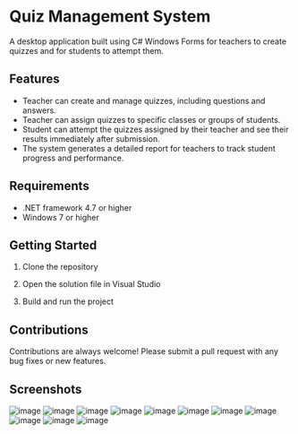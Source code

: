 # Quiz Management System

A desktop application built using C# Windows Forms for teachers to create quizzes and for students to attempt them.

## Features

- Teacher can create and manage quizzes, including questions and answers.
- Teacher can assign quizzes to specific classes or groups of students.
- Student can attempt the quizzes assigned by their teacher and see their results immediately after submission.
- The system generates a detailed report for teachers to track student progress and performance.

## Requirements

- .NET framework 4.7 or higher
- Windows 7 or higher

## Getting Started

1. Clone the repository

2. Open the solution file in Visual Studio
3. Build and run the project

## Contributions

Contributions are always welcome! Please submit a pull request with any bug fixes or new features.

## Screenshots
![image](https://user-images.githubusercontent.com/111304445/216268550-65b033b0-7034-4cd7-afc2-a1db932a0a87.png)
![image](https://user-images.githubusercontent.com/111304445/216268605-9a18d65d-9a74-4b29-b352-85690aab48ab.png)
![image](https://user-images.githubusercontent.com/111304445/216268703-22fa9160-82c0-4a79-b225-44a43e6ea1a1.png)
![image](https://user-images.githubusercontent.com/111304445/216268751-2926f2d2-367d-4159-bd0e-7e8e5dcf9dd5.png)
![image](https://user-images.githubusercontent.com/111304445/216268795-01fd4d52-375a-4646-b307-979c596c20fd.png)
![image](https://user-images.githubusercontent.com/111304445/216268837-9dd94809-e648-4509-af05-9cc825220d4f.png)
![image](https://user-images.githubusercontent.com/111304445/216268876-0bacc4a1-e161-467d-98b3-e94bc2839326.png)
![image](https://user-images.githubusercontent.com/111304445/216268915-fbbe5042-0bb2-4f31-ab9f-b61dc32f2ca0.png)
![image](https://user-images.githubusercontent.com/111304445/216268953-70d0c882-f9fa-40ec-afed-01e246db91a2.png)
![image](https://user-images.githubusercontent.com/111304445/216268994-08d6786d-76cf-4fbe-97a6-20e70d8800bb.png)
![image](https://user-images.githubusercontent.com/111304445/216269093-d02f1402-b52b-40cc-ae8e-c72d0308e998.png)
